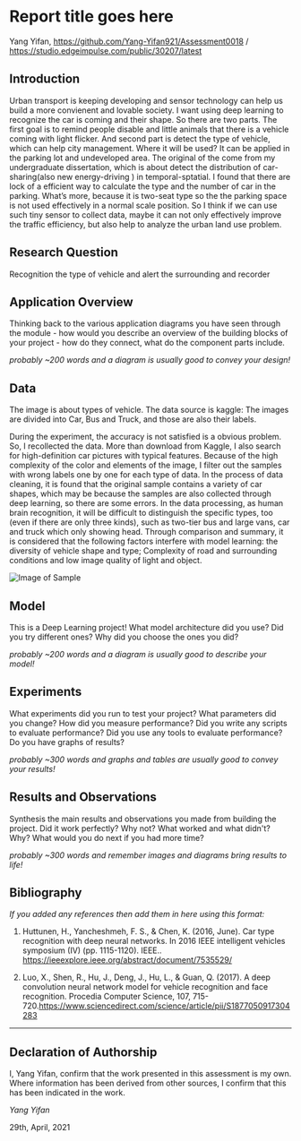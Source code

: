 # Report title goes here

Yang Yifan, https://github.com/Yang-Yifan921/Assessment0018 / https://studio.edgeimpulse.com/public/30207/latest

## Introduction
Urban transport is keeping developing and sensor technology can help us build a more convienent and lovable society. I want using deep learning to recognize the car is coming and their shape. So there are two parts. The first goal is to remind people disable and little animals  that there is a vehicle coming with light  flicker. And second part is detect the type of vehicle, which can help city management.
Where it will be used? It can be applied in the parking lot and undeveloped area.
The original of the come from my undergraduate dissertation, which is about detect the distribution of car-sharing(also new energy-driving ) in temporal-sptatial. I found that there are lock of a efficient way to calculate the type and the number of car in the parking. What’s more, because it is two-seat type so the the parking space is not used effectively in a normal scale position. So I think if we can use such tiny sensor to collect data, maybe it can not only effectively improve the traffic efficiency, but also help to analyze the urban land use problem. 


## Research Question

Recognition the type of vehicle and alert the surrounding and recorder


## Application Overview
Thinking back to the various application diagrams you have seen through the module - how would you describe an overview of the building blocks of your project - how do they connect, what do the component parts include.

*probably ~200 words and a diagram is usually good to convey your design!*

## Data

The image is about types of vehicle. The data source is kaggle: The images are divided into Car, Bus and Truck, and those are also their labels. 

During the experiment, the accuracy is not satisfied is a obvious problem. So, I recollected the data. More than download from Kaggle, I also search for high-definition car pictures with typical features. Because of the high complexity of the color and elements of the image, I filter out the samples with wrong labels one by one for each type of data.
In the process of data cleaning, it is found that the original sample contains a variety of car shapes, which may be because the samples are also collected through deep learning, so there are some errors. In the data processing, as human brain recognition, it will be difficult to distinguish the specific types, too (even if there are only three kinds), such as two-tier bus and large vans, car and truck which only showing head. Through comparison and summary, it is considered that the following factors interfere with model learning: the diversity of vehicle shape and type; Complexity of road and surrounding conditions and low image quality of light and object.

![Image of Sample](https://github.com/Yang-Yifan921/Assessment0018/tree/main/Assessment/Report/PICTURE/sample.png)

## Model
This is a Deep Learning project! What model architecture did you use? Did you try different ones? Why did you choose the ones you did?

*probably ~200 words and a diagram is usually good to describe your model!*

## Experiments
What experiments did you run to test your project? What parameters did you change? How did you measure performance? Did you write any scripts to evaluate performance? Did you use any tools to evaluate performance? Do you have graphs of results? 

*probably ~300 words and graphs and tables are usually good to convey your results!*

## Results and Observations
Synthesis the main results and observations you made from building the project. Did it work perfectly? Why not? What worked and what didn't? Why? What would you do next if you had more time?  

*probably ~300 words and remember images and diagrams bring results to life!*

## Bibliography
*If you added any references then add them in here using this format:*

1. Huttunen, H., Yancheshmeh, F. S., & Chen, K. (2016, June). Car type recognition with deep neural networks. In 2016 IEEE intelligent vehicles symposium (IV) (pp. 1115-1120). IEEE.. https://ieeexplore.ieee.org/abstract/document/7535529/

2. Luo, X., Shen, R., Hu, J., Deng, J., Hu, L., & Guan, Q. (2017). A deep convolution neural network model for vehicle recognition and face recognition. Procedia Computer Science, 107, 715-720.https://www.sciencedirect.com/science/article/pii/S1877050917304283

----

## Declaration of Authorship

I, Yang Yifan, confirm that the work presented in this assessment is my own. Where information has been derived from other sources, I confirm that this has been indicated in the work.


*Yang Yifan*

29th, April, 2021 
